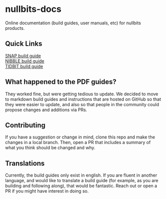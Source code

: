 # nullbits-docs
Online documentation (build guides, user manuals, etc) for nullbits products. 

## Quick Links
[SNAP build guide](https://github.com/nullbitsco/docs/blob/main/snap/build_guide_en.md)  
[NIBBLE build guide](https://github.com/nullbitsco/docs/blob/main/nibble/build_guide_en.md)  
[TIDBIT build guide](https://github.com/nullbitsco/docs/blob/main/tidbit/build_guide_en.md)  

## What happened to the PDF guides?
They worked fine, but were getting tedious to update. We decided to move to markdown build guides and instructions that are hosted on GitHub so that they were easier to update, and also so that people in the community could propose changes and additions via PRs.

## Contributing
If you have a suggestion or change in mind, clone this repo and make the changes in a local branch. Then, open a PR that includes a summary of what you think should be changed and why. 

## Translations
Currently, the build guides only exist in english. If you are fluent in another language, and would like to translate a build guide (for example, as you are building and following along), that would be fantastic. Reach out or open a PR if you might have interest in doing so.
